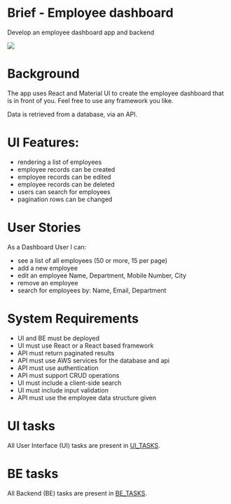 # Brief - Employee dashboard

Develop an employee dashboard app and backend

![](media/employee-dashboard-demo.gif)

# Background 

The app uses React and Material UI to create the employee dashboard that is in front of you. Feel free to use any framework you like.

Data is retrieved from a database, via an API. 

# UI Features: 
* rendering a list of employees
* employee records can be created
* employee records can be edited 
* employee records can be deleted
* users can search for employees
* pagination rows can be changed

# User Stories

As a Dashboard User I can:
* see a list of all employees (50 or more, 15 per page)
* add a new employee
* edit an employee Name, Department, Mobile Number, City 
* remove an employee
* search for employees by: Name, Email, Department

# System Requirements

* UI and BE must be deployed
* UI must use React or a React based framework
* API must return paginated results
* API must use AWS services for the database and api
* API must use authentication
* API must support CRUD operations
* UI must include a client-side search
* UI must include input validation
* API must use the employee data structure given

# UI tasks

All User Interface (UI) tasks are present in [UI_TASKS](./UI_TASKS.md).

# BE tasks

All Backend (BE) tasks are present in [BE_TASKS](./BE_TASKS.md).